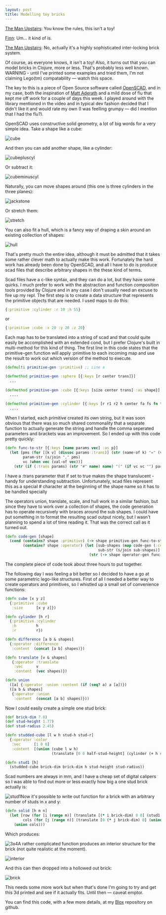 ```yaml
---
layout: post
title: Modelling toy bricks
---
```


[The Man Upstairs](http://m.imdb.com/name/nm0002071): You know the rules, this isn't a toy!

[Finn](http://m.imdb.com/name/nm3338018): Um... it kind of is.

[The Man Upstairs](http://m.imdb.com/name/nm0002071): No, actually it's a highly sophisticated inter-locking brick system.

 Of course, as everyone knows, it isn't a toy! Also, it turns out that you can model bricks in Clojure, more or less. That's probably less well known. WARNING - until I've printed some examples and tried them, I'm not claiming Lego(tm) compatability — watch this space.

The key to this is a piece of Open Source software called [OpenSCAD](http://www.openscad.org), and in my case, both the inspiration of [Matt Aderath](https://www.youtube.com/watch?v=uk3A41U0iO4&t=1s) and a mild dose of flu that kept me off work for a couple of days this week. I played around with the library mentioned in the video and in typical dev fashion decided that I didn't like it and would rate my own (I was feelling grumpy — did I mention that I had the flu?).

OpenSCAD uses constructive solid geometry, a lot of big words for a very simple idea. Take a shape like a cube:

![cube](https://adwelly.github.io/images/cube.png)

And then you can add another shape, like a cylinder:

![cubepluscyl](https://adwelly.github.io/images/cubepluscyl.png)

Or subtract it:

![cubeminuscyl](https://adwelly.github.io/images/cubeminuscyl.png)

Naturally, you can move shapes around (this one is three cylinders in the three planes):

![jackstone](https://adwelly.github.io/images/jackstone.png)

Or stretch them:

![stretch](https://adwelly.github.io/images/stretch.png)

You can also fit a hull, which is a fancy way of  draping a skin around an existing collection of shapes:

![hull](https://adwelly.github.io/images/hull.png)

That's pretty much the entire idea, although it must be admitted that it takes some rather clever math to actually make this work. Fortunately the hard work has already been done by OpenSCAD, and all I have to do is produce scad files that describe arbitrary shapes in the these kind of terms.

Scad files have a c-like syntax, and they can do a lot, but they have some quirks. I much prefer to work with the abstraction and function composition tools provided by Clojure and in any case I don't usually need an excuse to fire up my repl. The first step is to create a data structure that represents the primitive objects that are needed. I used maps to do this:

```clojure
{:primitive :cylinder :r 10 :h 55}
```

or

```clojure
{:primitive :cube :x 20 :y 20 :z 20}
```

Each map has to be translated into a string of scad and that could quite easily be accomplished with an extended cond, but I prefer Clojure's built in multi-method for this kind of thing. The first line in this code states that the primitive-gen function will apply :primitive to  each incoming map and use the result to work out which version of the method to execute.

```clojure
(defmulti primitive-gen :primitive) ;; Line a

(defmethod primitive-gen :sphere [{:keys [r center trans]}]
  ...
  
(defmethod primitive-gen :cube [{:keys [size center trans] :as shape}]
  ....
  
(defmethod primitive-gen :cylinder [{:keys [r r1 r2 h center fa fs fn trans] :as shape}]
  ....
```

When I started, each primitive created its own string, but it was soon obvious that there was so much shared commonality that a separate function to actually generate the string and handle the comma seperated parameters and brackets was an improvement. So I ended up with this code pretty quickly:

```clojure
(defn func-to-str [{:keys [name params vec] :as p}]
  (let [pms (for [[k v] (dissoc params :trans)] (str (name-of k) "=" (val-of v)))
        param-str (s/join "," pms)
        vc (when vec (val-of vec))]
    (str (if (:trans params) (str "#" name) name) "(" (if vc vc "") param-str ")")))
```

I have a :trans parameter that if set to true makes the shape translucent - handy for understanding subtraction. Unfortunately, scad files represent this as a special # character at the beginning of the shape name so it has to be handled specially

The operators union, translate, scale, and hull work in a similar fashion, but since they have to work over a collection of shapes, the code generation has to operate recursively with braces around the sub shapes. I could have put something in to format the resulting scad output nicely, but I wasn't planning to spend a lot of time reading it. That was the correct call as it turned out.

```clojure
(defn code-gen [shape]
  (cond (contains? shape :primitive) (-> shape primitive-gen func-to-str (str ";\n"))
        (contains? shape :operator) (let [sub-shapes (map code-gen (:content shape))
                                          sub-str (s/join sub-shapes)]
                                      (str (-> shape operator-gen func-to-str) "{\n" sub-str "}\n"))
```

The complete piece of code took about three hours to put together. 

The following day I was feeling a bit better so I decided to have a go at some parametric lego-like structures. First of all I needed a better way to create operators and primitives, so I whistled up a small set of convenience functions:

```clojure
(defn cube [x y z]
  {:primitive :cube
   :size      [x y z]})

(defn cylinder [h r]
  {:primitive :cylinder
   :h         h
   :r         r})

(defn difference [a b & shapes]
  {:operator :difference
   :content  (concat [a b] shapes)})

(defn translate [v & shapes]
   {:operator :translate
    :vec      v
    :content  (vec shapes)})

(defn union
  ([a] {:operator :union :content (if (seq? a) a [a])})
  ([a b & shapes]
   {:operator :union
    :content  (concat [a b] shapes)}))
```

Now I could easily create a simple one stud brick:

```clojure
(def brick-dim 7.8)
(def stud-height 1.77)
(def stud-radius 2.45)

(defn studded-cube [l w h stud-h stud-r]
  {:operator :color
   :vec      [1 0 0]
   :content  [(union (cube l w h)
                     (translate [0 0 half-stud-height] (cylinder (+ h stud-h) stud-r)))]})

(defn stud1 [h]
  (studded-cube brick-dim brick-dim h stud-height stud-radius))
```

Scad numbers are always in mm, and I have a cheap set of digital calipers so I was able to find out more or less exactly how big a one stud brick actually is:

![stud1](https://adwelly.github.io/images/stud1.png)Now it's possible to write out function for a brick with an arbitrary number of studs in x and y:

```clojure
(defn solid [h m n]
  (let [row (for [i (range m)] (translate [(* i brick-dim) 0 0] (stud1 h)))
        cols (for [j (range n)] (translate [0 (* j brick-dim) 0] (union row)))]
    (union cols)))
```

Which produces:

![3x4](https://adwelly.github.io/images/3x4.png)A rather complicated function produces an interior structure for the brick (not quite realistic at the moment).

![interior](https://adwelly.github.io/images/interior.png)

And this can then dropped into a hollowed out brick:

![brick](https://adwelly.github.io/images/brick.png)

This needs some more work but when that's done I'm going to try and get this 3d printed and see if it actually fits. Until then — caveat emptor.

You can find this code, with a few more details, at my [Blox](https://github.com/adwelly/blox) repository on github.
